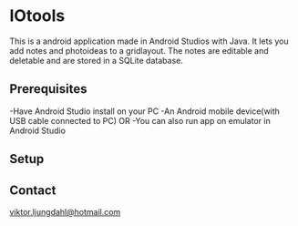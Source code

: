 # IOtools
This is a android application made in Android Studios with Java. It lets you add notes and photoideas to a gridlayout. The notes are editable and deletable and are stored in a SQLite database.


## Prerequisites
-Have Android Studio install on your PC
-An Android mobile device(with USB cable connected to PC)
OR
-You can also run app on emulator in Android Studio

## Setup



## Contact
viktor.ljungdahl@hotmail.com

